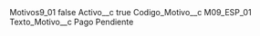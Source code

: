 <?xml version="1.0" encoding="UTF-8"?>
<CustomMetadata xmlns="http://soap.sforce.com/2006/04/metadata" xmlns:xsi="http://www.w3.org/2001/XMLSchema-instance" xmlns:xsd="http://www.w3.org/2001/XMLSchema">
    <label>Motivos9_01</label>
    <protected>false</protected>
    <values>
        <field>Activo__c</field>
        <value xsi:type="xsd:boolean">true</value>
    </values>
    <values>
        <field>Codigo_Motivo__c</field>
        <value xsi:type="xsd:string">M09_ESP_01</value>
    </values>
    <values>
        <field>Texto_Motivo__c</field>
        <value xsi:type="xsd:string">Pago Pendiente</value>
    </values>
</CustomMetadata>
